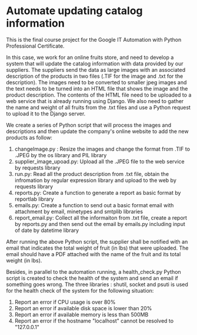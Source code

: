 # Automate updating catalog information

This is the final course project for the Google IT Automation with Python Professional Certificate. 

In this case, we work for an online fruits store, and need to develop a system that will update the catalog information with data provided by our suppliers. The suppliers send the data as large images with an associated description of the products in two files (.TIF for the image and .txt for the description). The images need to be converted to smaller jpeg images and the text needs to be turned into an HTML file that shows the image and the product description. The contents of the HTML file need to be uploaded to a web service that is already running using Django. We also need to gather the name and weight of all fruits from the .txt files and use a Python request to upload it to the Django server.

We create a series of Python script that will process the images and descriptions and then update the company's online website to add the new products as follow:
1. changeImage.py : Resize the images and change the format from .TIF to .JPEG by the os library and PIL library
2. supplier_image_upoad.py: Upload all the .JPEG file to the web service by requests library
3. run.py: Read all the product description from .txt file, obtain the infromation by regular expression library and upload to the web by requests library
4. reports.py: Create a function to generate a report as basic format by reportlab library
5. emails.py: Create a function to send out a basic format email with attachment by email, minetypes and smtplib libraries
6. report_email.py: Collect all the informaiton from .txt file, create a report by reports.py and then send out the email by emails.py including input of date by datetime library

After running the above Python script, the supplier shall be notified with an email that indicates the total weight of fruit (in lbs) that were uploaded. The email should have a PDF attached with the name of the fruit and its total weight (in lbs).

Besides, in parallel to the automation running, a health_check.py Python script is created to check the health of the system and send an email if something goes wrong. The three libraries : shutil, socket and psuti is used for the health check of the system for the following situation:
1. Report an error if CPU usage is over 80%
2. Report an error if available disk space is lower than 20%
3. Report an error if available memory is less than 500MB
4. Report an error if the hostname "localhost" cannot be resolved to "127.0.0.1"
